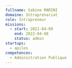 ```yaml
---
fullname: Sabine MARINI
domaine: Intraprenariat
role: Intrapreneur
missions:
  - start: 2021-04-09
    end: 2022-04-08
    status: admin
startups:
  - apilos
competences:
  - Administration Publique
---
```

